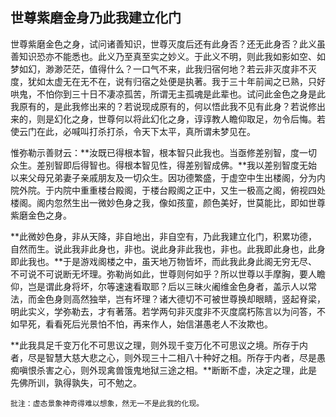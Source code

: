 ## 世尊紫磨金身乃此我建立化门

世尊紫磨金色之身，试问诸善知识，世尊灭度后还有此身否？还无此身否？此义虽善知识恐亦不能悉也。此义乃至真至实之妙义。于此义不明，则此我如影如空、如梦如幻，渺渺茫茫，值得什么？一口气不来，此我归宿何地？若云非灭度非不灭度，犹如太虚无在无不在，说有归宿之处便是执著。我于三十年前闻之已熟，只好哄鬼，不怕你到三十日不凄凉孤苦，所谓无主孤魂是此辈也。试问此金色之身是此我原有的，是此我修出来的？若说现成原有的，何以悟此我不见有此身？若说修出来的，则是幻化之身，世尊何以将此幻化之身，谆谆教人瞻仰取足，勿令后悔。若使云门在此，必喊叫打杀打杀，令天下太平，真所谓未梦见在。

惟弥勒示善财云：**汝既已得根本智，根本智只此我也。当亟修差别智，度一切众生。差别智即后得智也。得根本智见性，得差别智成佛。**我以差别智度无始以来父母兄弟妻子亲戚朋友及一切众生。因功德繁盛，于虚空中生出楼阁，分为内院外院。于内院中重重楼台殿阁，于楼台殿阁之正中，又生一极高之阁，俯视四处楼阁。阁内忽然生出一微妙色身之我，像如孩童，颜色美好，世莫能比，即如世尊紫磨金色之身。

**此微妙色身，非从天降，非自地出，非自空有，乃此我建立化门，积累功德，自然而生。说此我非此身也，非也。说此身非此我也，非也。此我即此身也，此身即此我也。**于是游戏阁楼之中，虽天地万物皆坏，而此我此身此阁无穷无尽、不可说不可说断无坏理。弥勒尚如此，世尊则何如乎？所以世尊以手摩胸，要人瞻仰，岂是谓此身将坏，尔等速速看取耶？后以三昧火阇维金色身者，盖示人以常法，而金色身则高然独举，岂有坏理？诸大德切不可被世尊换却眼睛，竖起脊梁，明此实义，学弥勒去，才有著落。若学两句非灭度非不灭度腐朽陈言以为问答，不如早死，看看死后光景怕不怕，再来作人，始信湛愚老人不汝欺也。

**此我具足千变万化不可思议之理，则外现千变万化不可思议之境。所存于内者，尽是智慧大慈大悲之心，则外现三十二相八十种好之相。所存于内者，尽是愚痴嗔恨杀害之心，则外现禽兽饿鬼地狱三途之相。**断断不虚，决定之理，此是先佛所训，孰得孰失，可不勉之。

```xu
批注：虚态景象神奇得难以想象，然无一不是此我的化现。
```
